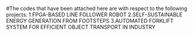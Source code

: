 

#The codes that have been attached here are with respect to the following projects:
1.FPGA-BASED LINE FOLLOWER ROBOT
2.SELF-SUSTAINABLE ENERGY GENERATION FROM FOOTSTEPS
3.AUTOMATED FORKLIFT SYSTEM FOR EFFICIENT OBJECT TRANSPORT IN INDUSTRY
